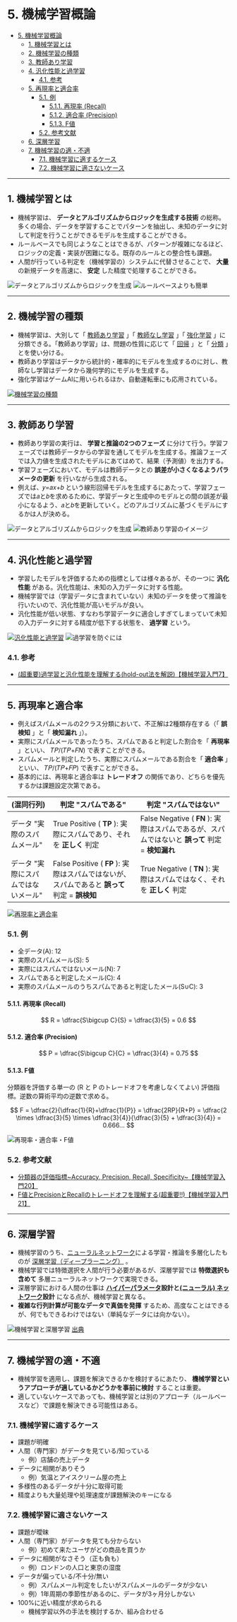 # 5. 機械学習概論

- [5. 機械学習概論](#5-機械学習概論)
  - [1. 機械学習とは](#1-機械学習とは)
  - [2. 機械学習の種類](#2-機械学習の種類)
  - [3. 教師あり学習](#3-教師あり学習)
  - [4. 汎化性能と過学習](#4-汎化性能と過学習)
    - [4.1. 参考](#41-参考)
  - [5. 再現率と適合率](#5-再現率と適合率)
    - [5.1. 例](#51-例)
      - [5.1.1. 再現率 (Recall)](#511-再現率-recall)
      - [5.1.2. 適合率 (Precision)](#512-適合率-precision)
      - [5.1.3. F値](#513-f値)
    - [5.2. 参考文献](#52-参考文献)
  - [6. 深層学習](#6-深層学習)
  - [7. 機械学習の適・不適](#7-機械学習の適不適)
    - [7.1. 機械学習に適するケース](#71-機械学習に適するケース)
    - [7.2. 機械学習に適さないケース](#72-機械学習に適さないケース)


---


## 1. 機械学習とは

* 機械学習は、 __データとアルゴリズムからロジックを生成する技術__ の総称。多くの場合、データを学習することでパターンを抽出し、未知のデータに対して判定を行うことができるモデルを生成することができる。
* ルールベースでも同じようなことはできるが、パターンが複雑になるほど、ロジックの定義・実装が困難になる。既存のルールとの整合性も課題。
* 人間が行っている判定を（機械学習の）システムに代替させることで、 __大量__ の新規データを高速に、 __安定__ した精度で処理することができる。

![データとアルゴリズムからロジックを生成](./assets/images/logic-generation-with-data-and-algorithm.png)
![ルールベースよりも簡単](./assets/images/it-is-easier-than-rule-based-approaches.png)


---


## 2. 機械学習の種類

* 機械学習は、大別して「 [教師あり学習](https://www.stat.go.jp/teacher/dl/pdf/c4learn/materials/fourth/dai3.pdf) 」「 [教師なし学習](https://www.stat.go.jp/teacher/dl/pdf/c4learn/materials/fourth/dai4.pdf) 」「 [強化学習](https://ja.wikipedia.org/wiki/%E5%BC%B7%E5%8C%96%E5%AD%A6%E7%BF%92) 」に分類できる。「教師あり学習」は、問題の性質に応じて「 [回帰](https://ja.wikipedia.org/wiki/%E5%9B%9E%E5%B8%B0%E5%88%86%E6%9E%90) 」と「 [分類](https://ja.wikipedia.org/wiki/%E5%88%86%E9%A1%9E_(%E7%B5%B1%E8%A8%88%E5%AD%A6)) 」とを使い分ける。
* 教師あり学習はデータから統計的・確率的にモデルを生成するのに対し、教師なし学習はデータから幾何学的にモデルを生成する。
* 強化学習はゲームAIに用いられるほか、自動運転車にも応用されている。

<!--
| No. | 大分類 | 小分類 | 概要 | 代表的なアルゴリズム | 活用例 |
| --- | --- | --- | --- | --- | --- |
| 1-1 | 教師あり学習 | 回帰 | 入力データに対して、数値の予測を行う。 | 線形回帰, ロジスティック回帰, ニューラルネットワーク | 売上予測, 電力予測, トラフィック予測 |
| 1-2 | 教師あり学習 | 分類 | 入力データに対して、クラス分類を行う。 | SVM (サポートベクターマシン), 決定木 | 画像分類, 不正検知, スパムフィルター |
| 2 | 教師なし学習 | - | 似ているクラスタに分類する (クラスタリング) | K-means, 主成分分析 | レコメンド, 類似検索, 顧客セグメンテーション |
| 3 | 強化学習 | - | 環境に対して、取るべき行動を決定する。 | Q学習, DQN | 対戦ゲーム, ロボット制御 |
-->

[![機械学習の種類](./assets/images/types-of-machine-learning.png)](./assets/images/types-of-machine-learning.png)


---


## 3. 教師あり学習

* 教師あり学習の実行は、 __学習と推論の2つのフェーズ__ に分けて行う。学習フェーズでは教師データからの学習を通してモデルを生成する。推論フェーズでは入力値を生成されたモデルにあてはめて、結果（予測値）を出力する。
* 学習フェーズにおいて、モデルは教師データとの __誤差が小さくなるようパラメータの更新__ を行いながら生成される。
* 例えば、𝑦=𝑎𝑥+𝑏 という線形回帰モデルを生成するにあたって、学習フェーズでは𝑎と𝑏を求めるために、学習データと生成中のモデルとの間の誤差が最小になるよう、𝑎と𝑏を更新していく。どのアルゴリズムに基づくモデルにするかは人が決める。

![データとアルゴリズムからロジックを生成](./assets/images/logic-generation-with-data-and-algorithm.png)
![教師あり学習のイメージ](./assets/images/an-image-of-supervised-learning.png)


---


## 4. 汎化性能と過学習

* 学習したモデルを評価するための指標としては様々あるが、その一つに __汎化性能__ がある。汎化性能は、未知の入力データに対する性能。
* 機械学習では（学習データに含まれていない）未知のデータを使って推論を行いたいので、汎化性能が高いモデルが良い。
* 汎化性能が低い状態、すなわち学習データに適合しすぎてしまっていて未知の入力データに対する精度が低下する状態を、 __過学習__ という。

[![汎化性能と過学習](./assets/images/overfitting-and-generalization-ability-00001.png)](./assets/images/overfitting-and-generalization-ability-00001.png)
![過学習を防ぐには](./assets/images/overfitting-and-generalization-ability-00002.png)

### 4.1. 参考

* [(超重要)過学習と汎化性能を理解する(hold-out法を解説)【機械学習入門7】](https://datawokagaku.com/holdout/)

---


## 5. 再現率と適合率

* 例えばスパムメールの2クラス分類において、不正解は2種類存在する（「 __誤検知__ 」と「 __検知漏れ__ 」）。
* 実際にスパムメールであったうち、スパムであると判定した割合を「 __再現率__ 」といい、 𝑇𝑃/(𝑇𝑃+𝐹𝑁) で表すことができる。
* スパムメールと判定したうち、実際にスパムメールである割合を「 __適合率__ 」といい、 𝑇𝑃/(𝑇𝑃+𝐹𝑃) で表すことができる。
* 基本的には、再現率と適合率は __トレードオフ__ の関係であり、どちらを優先するかは課題設定次第である。

| (混同行列) | 判定 "スパムである" | 判定 "スパムではない" |
| -- | -- | -- |
| データ "実際のスパムメール" | True Positive ( __TP__ ): 実際にスパムであり、それを __正しく__ 判定 | False Negative ( __FN__ ): 実際はスパムであるが、スパムではないと __誤って__ 判定 = __検知漏れ__ |
| データ "実際にスパムではないメール" | False Positive ( __FP__ ): 実際はスパムではないが、スパムであると __誤って__ 判定 = __誤検知__ | True Negative ( __TN__ ): 実際はスパムではなく、それを __正しく__ 判定 |

[![再現率と適合率](./assets/images/precision-and-recall-00001.png)](./assets/images/precision-and-recall-00001.png)

### 5.1. 例

* 全データ(A): 12
* 実際のスパムメール(S): 5
* 実際にはスパムではないメール(N): 7
* スパムであると判定したメール(C): 4
* 実際のスパムメールのうちスパムであると判定したメール(S∪C): 3

#### 5.1.1. 再現率 (Recall)

$$
R = \dfrac{S\bigcup C}{S}
  = \dfrac{3}{5}
  = 0.6
$$

#### 5.1.2. 適合率 (Precision)

$$
P = \dfrac{S\bigcup C}{C}
  = \dfrac{3}{4}
  = 0.75
$$

#### 5.1.3. F値

分類器を評価する単一の (R と P のトレードオフを考慮しなくてよい) 評価指標。逆数の算術平均の逆数で求める。

$$
F = \dfrac{2}{\dfrac{1}{R}+\dfrac{1}{P}}
  = \dfrac{2RP}{R+P}
  = \dfrac{2 \times \dfrac{3}{5} \times \dfrac{3}{4}}{\dfrac{3}{5} + \dfrac{3}{4}}
  = 0.666...
$$

![再現率・適合率・F値](./assets/images/precision-and-recall-00002.png)

### 5.2. 参考文献

* [分類器の評価指標~Accuracy, Precision, Recall, Specificity~【機械学習入門20】](https://datawokagaku.com/classifier_metrics1/)
* [F値とPrecisionとRecallのトレードオフを理解する(超重要!!)【機械学習入門21】](https://datawokagaku.com/f1score/)


---


## 6. 深層学習

* 機械学習のうち、[ニューラルネットワーク](https://ja.wikipedia.org/wiki/%E3%83%8B%E3%83%A5%E3%83%BC%E3%83%A9%E3%83%AB%E3%83%8D%E3%83%83%E3%83%88%E3%83%AF%E3%83%BC%E3%82%AF)による学習・推論を多層化したものが [深層学習（ディープラーニング）](https://ja.wikipedia.org/wiki/%E3%83%87%E3%82%A3%E3%83%BC%E3%83%97%E3%83%A9%E3%83%BC%E3%83%8B%E3%83%B3%E3%82%B0) 。
* 機械学習では特徴選択を人間が行う必要があるが、深層学習では __特徴選択も含めて__ 多層ニューラルネットワークで実現できる。
* 深層学習における人間の仕事は __[ハイパーパラメータ](https://ja.wikipedia.org/wiki/%E3%83%8F%E3%82%A4%E3%83%91%E3%83%BC%E3%83%91%E3%83%A9%E3%83%A1%E3%83%BC%E3%82%BF)設計と[(ニューラル) ネットワーク](https://ja.wikipedia.org/wiki/%E3%83%8B%E3%83%A5%E3%83%BC%E3%83%A9%E3%83%AB%E3%83%8D%E3%83%83%E3%83%88%E3%83%AF%E3%83%BC%E3%82%AF)設計__ になる点が、機械学習と異なる。
* __複雑な行列計算が可能なデータで真価を発揮__ するため、高度なことはできるが、何でもできるわけではない（単純なデータには向かない）。

![機械学習と深層学習](./assets/images/machine-learning-and-deep-learning.png)
[出典](https://semiengineering.com/deep-learning-spreads/)


---


## 7. 機械学習の適・不適

* 機械学習を適用し、課題を解決できるかを検討するにあたり、 __機械学習というアプローチが適しているかどうかを事前に検討__ することは重要。
* 適していないケースであっても、機械学習とは別のアプローチ（ルールベースなど）で課題を解決できる可能性はある。

### 7.1. 機械学習に適するケース

* 課題が明確
* 人間（専門家）がデータを見ている/知っている
    - 例）店舗の売上データ
* データに相関がありそう
    - 例）気温とアイスクリーム屋の売上
* 多様性のあるデータが十分に取得可能
* 精度よりも大量処理や処理速度が課題解決のキーになる

### 7.2. 機械学習に適さないケース

* 課題が曖昧
* 人間（専門家）がデータを見ても分からない
    - 例）初めて来たユーザがどの商品を買うか
* データに相関がなさそう（正も負も）
    - 例）ロンドンの人口と東京の湿度
* データが偏っている/不十分/無い
    - 例）スパムメール判定をしたいがスパムメールのデータが少ない
    - 例）1年周期の季節性があるのに、データが3ヶ月分しかない
* 100%に近い精度が求められる
    - 機械学習以外の手法を検討するか、組み合わせる
